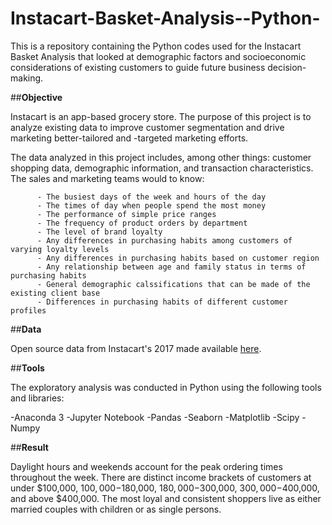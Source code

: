 # Instacart-Basket-Analysis--Python-
This is a repository containing the Python codes used for the Instacart Basket Analysis that looked at demographic factors and socioeconomic considerations of existing customers to guide future business decision-making.

##**Objective**

Instacart is an app-based grocery store. The purpose of this project is to analyze existing data to improve customer segmentation and drive marketing better-tailored and -targeted marketing efforts.

The data analyzed in this project includes, among other things: customer shopping data, demographic information, and transaction characteristics. The sales and marketing teams would to know:

          - The busiest days of the week and hours of the day
          - The times of day when people spend the most money
          - The performance of simple price ranges
          - The frequency of product orders by department
          - The level of brand loyalty
          - Any differences in purchasing habits among customers of varying loyalty levels
          - Any differences in purchasing habits based on customer region
          - Any relationship between age and family status in terms of purchasing habits
          - General demographic calssifications that can be made of the existing client base
          - Differences in purchasing habits of different customer profiles

##**Data**

Open source data from Instacart's 2017 made available [here](https://www.instacart.com/datasets/grocery-shopping-2017).

##**Tools**

The exploratory analysis was conducted in Python using the following tools and libraries:

  -Anaconda 3
  -Jupyter Notebook
  -Pandas
  -Seaborn
  -Matplotlib
  -Scipy
  -Numpy

##**Result**

Daylight hours and weekends account for the peak ordering times throughout the week. There are distinct income brackets of customers at under $100,000, $100,000-$180,000, $180,000-$300,000, $300,000-$400,000, and above $400,000. The most loyal and consistent shoppers live as either married couples with children or as single persons.
